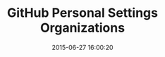 ---
layout: post
title:  "GitHub Personal Settings Organizations"
date:   2015-06-27 16:00:20
categories: github
tags: profile settings list empty organization
screenshot: github-personal-settings-25.jpg
alt-screenshots: 
- github-personal-settings-25-empty.jpg
---